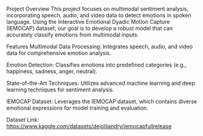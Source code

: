 Project Overview
This project focuses on multimodal sentiment analysis, incorporating speech, audio, and video data to detect emotions in spoken language. Using the Interactive Emotional Dyadic Motion Capture (IEMOCAP) dataset, our goal is to develop a robust model that can accurately classify emotions from multimodal inputs.

Features
Multimodal Data Processing: Integrates speech, audio, and video data for comprehensive emotion analysis.

Emotion Detection: Classifies emotions into predefined categories (e.g., happiness, sadness, anger, neutral).

State-of-the-Art Techniques: Utilizes advanced machine learning and deep learning techniques for sentiment analysis.

IEMOCAP Dataset: Leverages the IEMOCAP dataset, which contains diverse emotional expressions for model training and evaluation.

Dataset Link:
https://www.kaggle.com/datasets/dejolilandry/iemocapfullrelease
